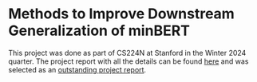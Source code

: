 # Methods to Improve Downstream Generalization of minBERT

This project was done as part of CS224N at Stanford in the Winter 2024 quarter. The project report with all the details can be found [here]([https://web.stanford.edu/class/cs224n/final-projects/RamgopalVenkateswaran.pdf](https://web.stanford.edu/class/archive/cs/cs224n/cs224n.1244/final-projects/RamgopalVenkateswaran.pdf)) and was selected as an [outstanding project report](https://web.stanford.edu/class/archive/cs/cs224n/cs224n.1244/project.html).
